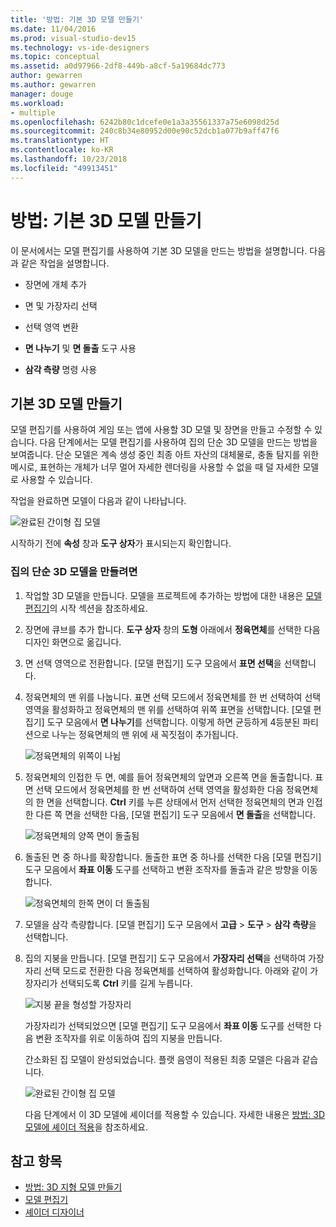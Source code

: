 ```yaml
---
title: '방법: 기본 3D 모델 만들기'
ms.date: 11/04/2016
ms.prod: visual-studio-dev15
ms.technology: vs-ide-designers
ms.topic: conceptual
ms.assetid: a0d97966-2df8-449b-a8cf-5a19684dc773
author: gewarren
ms.author: gewarren
manager: douge
ms.workload:
- multiple
ms.openlocfilehash: 6242b80c1dcefe0e1a3a35561337a75e6098d25d
ms.sourcegitcommit: 240c8b34e80952d00e90c52dcb1a077b9aff47f6
ms.translationtype: HT
ms.contentlocale: ko-KR
ms.lasthandoff: 10/23/2018
ms.locfileid: "49913451"
---
```

# <a name="how-to-create-a-basic-3d-model"></a>방법: 기본 3D 모델 만들기

이 문서에서는 모델 편집기를 사용하여 기본 3D 모델을 만드는 방법을 설명합니다. 다음과 같은 작업을 설명합니다.

-   장면에 개체 추가

-   면 및 가장자리 선택

-   선택 영역 변환

-   **면 나누기** 및 **면 돌출** 도구 사용

-   **삼각 측량** 명령 사용

## <a name="create-a-basic-3d-model"></a>기본 3D 모델 만들기
 모델 편집기를 사용하여 게임 또는 앱에 사용할 3D 모델 및 장면을 만들고 수정할 수 있습니다. 다음 단계에서는 모델 편집기를 사용하여 집의 단순 3D 모델을 만드는 방법을 보여줍니다. 단순 모델은 계속 생성 중인 최종 아트 자산의 대체물로, 충돌 탐지를 위한 메시로, 표현하는 개체가 너무 멀어 자세한 렌더링을 사용할 수 없을 때 덜 자세한 모델로 사용할 수 있습니다.

 작업을 완료하면 모델이 다음과 같이 나타납니다.

 ![완료된 간이형 집 모델](../designers/media/gfx_model_demo_house_final.png)

 시작하기 전에 **속성** 창과 **도구 상자**가 표시되는지 확인합니다.

### <a name="to-create-a-simplified-3d-model-of-a-house"></a>집의 단순 3D 모델을 만들려면

1. 작업할 3D 모델을 만듭니다. 모델을 프로젝트에 추가하는 방법에 대한 내용은 [모델 편집기](../designers/model-editor.md)의 시작 섹션을 참조하세요.

2. 장면에 큐브를 추가 합니다. **도구 상자** 창의 **도형** 아래에서 **정육면체**를 선택한 다음 디자인 화면으로 옮깁니다.

3. 면 선택 영역으로 전환합니다. [모델 편집기] 도구 모음에서 **표면 선택**을 선택합니다.

4. 정육면체의 맨 위를 나눕니다. 표면 선택 모드에서 정육면체를 한 번 선택하여 선택 영역을 활성화하고 정육면체의 맨 위를 선택하여 위쪽 표면을 선택합니다. [모델 편집기] 도구 모음에서 **면 나누기**를 선택합니다. 이렇게 하면 균등하게 4등분된 파티션으로 나누는 정육면체의 맨 위에 새 꼭짓점이 추가됩니다.

    ![정육면체의 위쪽이 나뉨](../designers/media/gfx_model_demo_house_subdiv.png)

5. 정육면체의 인접한 두 면, 예를 들어 정육면체의 앞면과 오른쪽 면을 돌출합니다. 표면 선택 모드에서 정육면체를 한 번 선택하여 선택 영역을 활성화한 다음 정육면체의 한 면을 선택합니다. **Ctrl** 키를 누른 상태에서 먼저 선택한 정육면체의 면과 인접한 다른 쪽 면을 선택한 다음, [모델 편집기] 도구 모음에서 **면 돌출**을 선택합니다.

    ![정육면체의 양쪽 면이 돌출됨](../designers/media/gfx_model_demo_house_extrude.png)

6. 돌출된 면 중 하나를 확장합니다. 돌출한 표면 중 하나를 선택한 다음 [모델 편집기] 도구 모음에서 **좌표 이동** 도구를 선택하고 변환 조작자를 돌출과 같은 방향을 이동합니다.

    ![정육면체의 한쪽 면이 더 돌출됨](../designers/media/gfx_model_demo_house_extend.png)

7. 모델을 삼각 측량합니다. [모델 편집기] 도구 모음에서 **고급** > **도구** > **삼각 측량**을 선택합니다.

8. 집의 지붕을 만듭니다. [모델 편집기] 도구 모음에서 **가장자리 선택**을 선택하여 가장자리 선택 모드로 전환한 다음 정육면체를 선택하여 활성화합니다. 아래와 같이 가장자리가 선택되도록 **Ctrl** 키를 길게 누릅니다.

    ![지붕 끝을 형성할 가장자리](../designers/media/gfx_model_demo_house_edges.png)

    가장자리가 선택되었으면 [모델 편집기] 도구 모음에서 **좌표 이동** 도구를 선택한 다음 변환 조작자를 위로 이동하여 집의 지붕을 만듭니다.

   간소화된 집 모델이 완성되었습니다. 플랫 음영이 적용된 최종 모델은 다음과 같습니다.

   ![완료된 간이형 집 모델](../designers/media/gfx_model_demo_house_final.png)

   다음 단계에서 이 3D 모델에 셰이더를 적용할 수 있습니다. 자세한 내용은 [방법: 3D 모델에 셰이더 적용](../designers/how-to-apply-a-shader-to-a-3-d-model.md)을 참조하세요.

## <a name="see-also"></a>참고 항목

- [방법: 3D 지형 모델 만들기](../designers/how-to-model-3-d-terrain.md)
- [모델 편집기](../designers/model-editor.md)
- [셰이더 디자이너](../designers/shader-designer.md)
